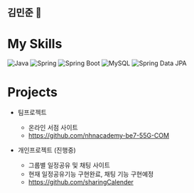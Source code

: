 ## 김민준 👋

# My Skills
![Java](https://img.shields.io/badge/Java-ED8B00?style=for-the-badge&logo=openjdk&logoColor=white) ![Spring](https://img.shields.io/badge/Spring-6DB33F?style=for-the-badge&logo=spring&logoColor=white) ![Spring Boot](https://img.shields.io/badge/Spring%20Boot-6DB33F?style=for-the-badge&logo=spring&logoColor=white) ![MySQL](https://img.shields.io/badge/MySQL-00000F?style=for-the-badge&logo=mysql&logoColor=white)
![Spring Data JPA](https://img.shields.io/badge/Spring%20Data%20JPA-6DB33F?style=for-the-badge&logo=Spring%20Data%20JPA&logoColor=white)






# Projects
- 팀프로젝트
  - 온라인 서점 사이트 
  -  https://github.com/nhnacademy-be7-55G-COM
    
- 개인프로젝트 (진행중)
  - 그룹별 일정공유 및 채팅 사이트 
  - 현재 일정공유기능 구현완료, 채팅 기능 구현예정
  - https://github.com/sharingCalender

<!--
**desworld/desworld** is a ✨ _special_ ✨ repository because its `README.md` (this file) appears on your GitHub profile.

Here are some ideas to get you started:

- 🔭 I’m currently working on ...
- 🌱 I’m currently learning ...
- 👯 I’m looking to collaborate on ...
- 🤔 I’m looking for help with ...
- 💬 Ask me about ...
- 📫 How to reach me: ...
- 😄 Pronouns: ...
- ⚡ Fun fact: ...
-->
